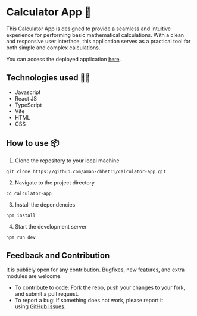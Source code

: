 # Calculator App 🔢

This Calculator App is designed to provide a seamless and intuitive experience for performing basic mathematical calculations. With a clean and responsive user interface, this application serves as a practical tool for both simple and complex calculations.

You can access the deployed application [here](https://calculator-web-app-v1.netlify.app/).

## Technologies used 🧑‍💻

- Javascript
- React JS
- TypeScript
- Vite
- HTML
- CSS

## **How to use 📦**

1. Clone the repository to your local machine

```
git clone https://github.com/aman-chhetri/calculator-app.git
```

2. Navigate to the project directory

```
cd calculator-app
```

3. Install the dependencies

```
npm install
```

4. Start the development server

```
npm run dev
```

## Feedback and Contribution

It is publicly open for any contribution. Bugfixes, new features, and extra modules are welcome.

- To contribute to code: Fork the repo, push your changes to your fork, and submit a pull request.
- To report a bug: If something does not work, please report it using [GitHub Issues](https://github.com/aman-chhetri/calculator-app/issues).
